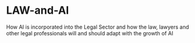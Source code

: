 # LAW-and-AI
How AI is incorporated into the Legal Sector and how the law, lawyers and other legal professionals will and should adapt with the growth of AI
